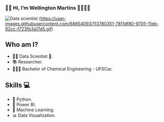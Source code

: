 ### 👋🏿 Hi, I’m Wellington Martins 👨🏾‍💻🚀

![Data scientist](https://www.canva.com/design/DAFZW8EQMCc/view)
(https://user-images.githubusercontent.com/68854093/113780351-7811df80-9705-11eb-92cc-f723fb3a17d5.gif)

## Who am I?
- ✍🏿 Data Scientist 🥰.
- 📚 Researcher.
- 👨🏽‍🎓 Bachelor of Chemical Engineering - UFSCar.

## Skills 💻
- 🐍 Python.
- 🧮 Power BI.
- 🔮 Machine Learning.
- 📊 Data Visualization.
<!---
wellingtonm19/wellingtonm19 is a ✨ special ✨ repository because its `README.md` (this file) appears on your GitHub profile.
You can click the Preview link to take a look at your changes.
--->
